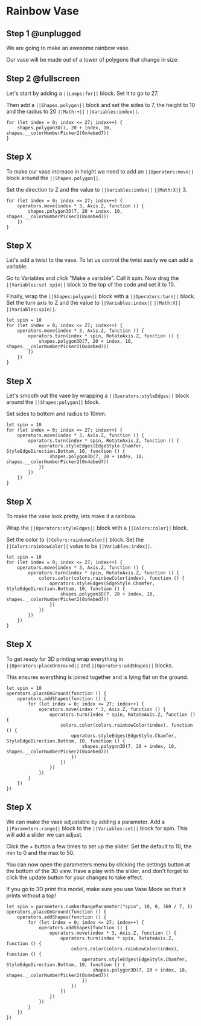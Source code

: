 # Rainbow Vase

## Step 1 @unplugged
We are going to make an awesome rainbow vase.

Our vase will be made out of a tower of polygons that change in size. 

## Step 2 @fullscreen

Let's start by adding a ``||Loops:for||`` block. Set it to go to 27.

Then add a ``||Shapes.polygon||`` block and set the sides to 7, the height to 10 and the radius to 20 ``||Math:+||`` ``||Variables:index||``.

```blocks
for (let index = 0; index <= 27; index++) {
    shapes.polygon3D(7, 20 + index, 10, shapes.__colorNumberPicker2(0x4ebed7))
}
```

## Step X
To make our vase increase in height we need to add an ``||Operators:move||`` block around the ``||Shapes.polygon||``.

Set the direction to Z and the value to ``||Variables:index||`` ``||Math:X||`` 3.

```blocks
for (let index = 0; index <= 27; index++) {
    operators.move(index * 3, Axis.Z, function () {
        shapes.polygon3D(7, 20 + index, 10, shapes.__colorNumberPicker2(0x4ebed7))
    })
}
```

## Step X
Let's add a twist to the vase. To let us control the twist easily we can add a variable. 

Go to Variables and click "Make a variable". Call it spin. Now drag the ``||Variables:set spin||`` block to the top of the code and set it to 10.

Finally, wrap the ``||Shapes:polygon||`` block with a ``||Operators:turn||`` block. Set the turn axis to Z and the value to ``||Variables:index||`` ``||Math:X||`` ``||Variables:spin||``.

```blocks
let spin = 10
for (let index = 0; index <= 27; index++) {
    operators.move(index * 3, Axis.Z, function () {
        operators.turn(index * spin, RotateAxis.Z, function () {
            shapes.polygon3D(7, 20 + index, 10, shapes.__colorNumberPicker2(0x4ebed7))
        })
    })
}
```


## Step X
Let's smooth out the vase by wrapping a ``||Operators:styleEdges||`` block around the ``||Shapes:polygon||`` block. 

Set sides to bottom and radius to 10mm.
```blocks
let spin = 10
for (let index = 0; index <= 27; index++) {
    operators.move(index * 3, Axis.Z, function () {
        operators.turn(index * spin, RotateAxis.Z, function () {
            operators.styleEdges(EdgeStyle.Chamfer, StyleEdgeDirection.Bottom, 10, function () {
                shapes.polygon3D(7, 20 + index, 10, shapes.__colorNumberPicker2(0x4ebed7))
            })
        })
    })
}
```

## Step X
To make the vase look pretty, lets make it a rainbow.

Wrap the ``||Operators:styleEdges||`` block with a ``||Colors:color||`` block.

Set the color to ``||Colors:rainbowColor||`` block. Set the ``||Colors:rainbowColor||`` value to be ``||Variables:index||``.

```blocks
let spin = 10
for (let index = 0; index <= 27; index++) {
    operators.move(index * 3, Axis.Z, function () {
        operators.turn(index * spin, RotateAxis.Z, function () {
            colors.color(colors.rainbowColor(index), function () {
                operators.styleEdges(EdgeStyle.Chamfer, StyleEdgeDirection.Bottom, 10, function () {
                    shapes.polygon3D(7, 20 + index, 10, shapes.__colorNumberPicker2(0x4ebed7))
                })
            })
        })
    })
}
```

## Step X
To get ready for 3D printing wrap everything in ``||Operators:placeOnGround||`` and ``||Operators:addShapes||`` blocks.

This ensures everything is joined together and is lying flat on the ground.
```blocks
let spin = 10
operators.placeOnGround(function () {
    operators.addShapes(function () {
        for (let index = 0; index <= 27; index++) {
            operators.move(index * 3, Axis.Z, function () {
                operators.turn(index * spin, RotateAxis.Z, function () {
                    colors.color(colors.rainbowColor(index), function () {
                        operators.styleEdges(EdgeStyle.Chamfer, StyleEdgeDirection.Bottom, 10, function () {
                            shapes.polygon3D(7, 20 + index, 10, shapes.__colorNumberPicker2(0x4ebed7))
                        })
                    })
                })
            })
        }
    })
})
```

## Step X
We can make the vase adjustable by adding a parameter. Add a ``||Parameters:range||`` block to the ``||Variables:set||`` block for spin. This will add a slider we can adjust.

Click the + button a few times to set up the slider. Set the default to 10, the min to 0 and the max to 50.

You can now open the parameters menu by clicking the settings button at the bottom of the 3D view. Have a play with the slider, and don't forget to click the update button for your changes to take effect.

If you go to 3D print this model, make sure you use Vase Mode so that it prints without a top!

```blocks
let spin = parameters.numberRangeParameter("spin", 10, 0, 360 / 7, 1)
operators.placeOnGround(function () {
    operators.addShapes(function () {
        for (let index = 0; index <= 27; index++) {
            operators.addShapes(function () {
                operators.move(index * 3, Axis.Z, function () {
                    operators.turn(index * spin, RotateAxis.Z, function () {
                        colors.color(colors.rainbowColor(index), function () {
                            operators.styleEdges(EdgeStyle.Chamfer, StyleEdgeDirection.Bottom, 10, function () {
                                shapes.polygon3D(7, 20 + index, 10, shapes.__colorNumberPicker2(0x4ebed7))
                            })
                        })
                    })
                })
            })
        }
    })
})
```